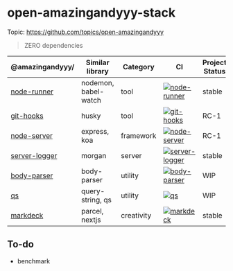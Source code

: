 # open-amazingandyyy-stack

Topic: https://github.com/topics/open-amazingandyyy

> ZERO dependencies

| @amazingandyyy/       | Similar library | Category | CI | Project Status | Todo |
| ------------- | ------------- | ------------- | ------------- | ------------- |------------- |
| [node-runner](https://github.com/amazingandyyy/node-runner)  | nodemon, babel-watch  | tool | [![node-runner](https://circleci.com/gh/amazingandyyy/node-runner.svg?style=svg)](https://circleci.com/gh/amazingandyyy/node-runner) | stable |  |
| [git-hooks](https://github.com/amazingandyyy/git-hooks)  | husky | tool | [![git-hooks](https://circleci.com/gh/amazingandyyy/git-hooks.svg?style=svg)](https://circleci.com/gh/amazingandyyy/git-hooks) | RC-1 | fix CI env |
| [node-server](https://github.com/amazingandyyy/node-server)  | express, koa  | framework | [![node-server](https://circleci.com/gh/amazingandyyy/node-server.svg?style=svg)](https://circleci.com/gh/amazingandyyy/node-server) | RC-1 | router/middle-middleware |
| [server-logger](https://github.com/amazingandyyy/server-logger)  | morgan  | server | [![server-logger](https://circleci.com/gh/amazingandyyy/server-logger.svg?style=svg)](https://circleci.com/gh/amazingandyyy/server-logger) | stable |  |
| [body-parser](https://github.com/amazingandyyy/body-parser)  | body-parser | utility | [![body-parser](https://circleci.com/gh/amazingandyyy/body-parser.svg?style=svg)](https://circleci.com/gh/amazingandyyy/body-parser) | WIP | better handle |
| [qs](https://github.com/amazingandyyy/qs)  | query-string, qs | utility | [![qs](https://circleci.com/gh/amazingandyyy/qs.svg?style=svg)](https://circleci.com/gh/amazingandyyy/qs) | WIP | stabilize |
| [markdeck](https://github.com/amazingandyyy/markdeck)  | parcel, nextjs  | creativity | [![markdeck](https://circleci.com/gh/amazingandyyy/markdeck.svg?style=svg)](https://circleci.com/gh/amazingandyyy/markdeck) | stable |  |

## To-do
- benchmark
